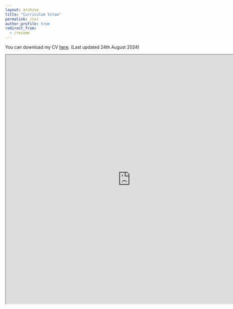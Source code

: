 ```yaml
---
layout: archive
title: "Curriculum Vitae"
permalink: /cv/
author_profile: true
redirect_from:
  - /resume
---
```


You can download my CV [here](/files/CV_Aayush.pdf). (Last updated 24th August 2024)

<iframe src="https://aayush2003.github.io/files/CV_Aayush.pdf" width="800" height="800"> </iframe>
